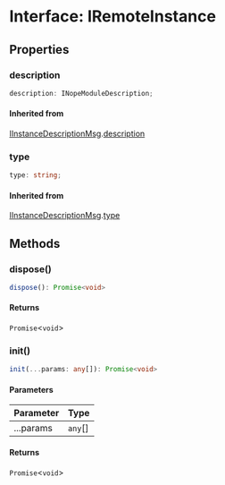 # Interface: IRemoteInstance

## Properties

### description

```ts
description: INopeModuleDescription;
```

#### Inherited from

[IInstanceDescriptionMsg](interface.IInstanceDescriptionMsg.md).[description](interface.IInstanceDescriptionMsg.md#description)

### type

```ts
type: string;
```

#### Inherited from

[IInstanceDescriptionMsg](interface.IInstanceDescriptionMsg.md).[type](interface.IInstanceDescriptionMsg.md#type)

## Methods

### dispose()

```ts
dispose(): Promise<void>
```

#### Returns

`Promise`<`void`\>

### init()

```ts
init(...params: any[]): Promise<void>
```

#### Parameters

| Parameter | Type    |
| :-------- | :------ |
| ...params | `any`[] |

#### Returns

`Promise`<`void`\>
